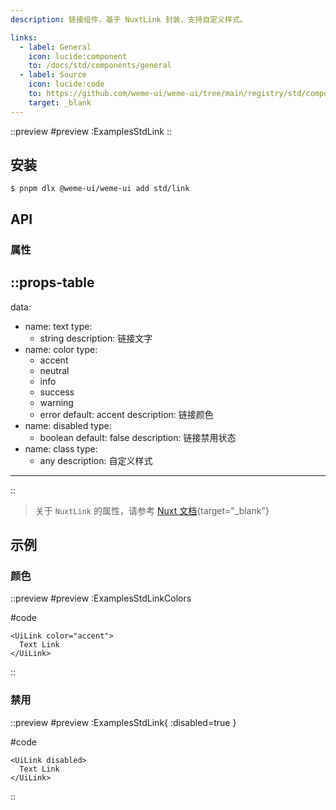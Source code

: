 ```yaml
---
description: 链接组件，基于 NuxtLink 封装，支持自定义样式。

links:
  - label: General
    icon: lucide:component
    to: /docs/std/components/general
  - label: Source
    icon: lucide:code
    to: https://github.com/weme-ui/weme-ui/tree/main/registry/std/components/link
    target: _blank
---
```


::preview
#preview
:ExamplesStdLink
::

## 安装

```shell [Terminal]
$ pnpm dlx @weme-ui/weme-ui add std/link
```

## API

### 属性

::props-table
---
data:
  - name: text
    type:
      - string
    description: 链接文字
  - name: color
    type:
      - accent
      - neutral
      - info
      - success
      - warning
      - error
    default: accent
    description: 链接颜色
  - name: disabled
    type:
      - boolean
    default: false
    description: 链接禁用状态
  - name: class
    type:
      - any
    description: 自定义样式
---
::

> 关于 `NuxtLink` 的属性，请参考 [Nuxt 文档](https://nuxt.com/docs/api/components/nuxt-link){target="_blank"}

## 示例

### 颜色

::preview
#preview
:ExamplesStdLinkColors

#code
```vue inset
<UiLink color="accent">
  Text Link
</UiLink>
```
::

### 禁用

::preview
#preview
:ExamplesStdLink{ :disabled=true }

#code
```vue inset
<UiLink disabled>
  Text Link
</UiLink>
```
::
